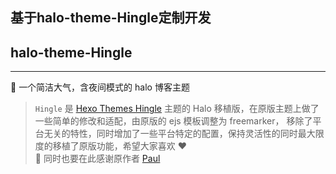 
## 基于halo-theme-Hingle定制开发


## halo-theme-Hingle
---
🎈 一个简洁大气，含夜间模式的 halo 博客主题

> `Hingle` 是 [Hexo Themes Hingle](https://github.com/Dreamer-Paul/Hingle) 主题的 Halo 移植版，在原版主题上做了一些简单的修改和适配，由原版的 ejs 模板调整为 freemarker， 移除了平台无关的特性，同时增加了一些平台特定的配置，保持灵活性的同时最大限度的移植了原版功能，希望大家喜欢 ❤️ <br>
> 🌸 同时也要在此感谢原作者 [Paul](https://github.com/Dreamer-Paul)
<br>
